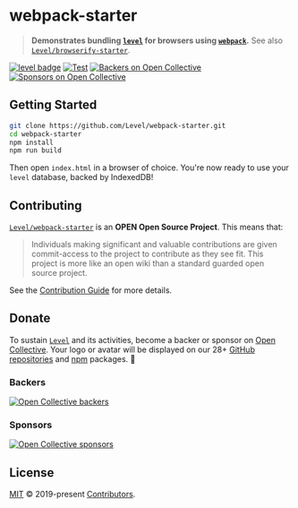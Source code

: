 # webpack-starter

> **Demonstrates bundling [`level`](https://github.com/Level/level) for browsers using [`webpack`](https://webpack.js.org/).**
> See also [`Level/browserify-starter`](https://github.com/Level/browserify-starter).

[![level badge][level-badge]](https://github.com/Level/awesome)
[![Test](https://github.com/Level/webpack-starter/actions/workflows/test.yml/badge.svg)](https://github.com/Level/webpack-starter/actions/workflows/test.yml)
[![Backers on Open Collective](https://opencollective.com/level/backers/badge.svg?color=orange)](#backers)
[![Sponsors on Open Collective](https://opencollective.com/level/sponsors/badge.svg?color=orange)](#sponsors)

## Getting Started

```bash
git clone https://github.com/Level/webpack-starter.git
cd webpack-starter
npm install
npm run build
```

Then open `index.html` in a browser of choice. You're now ready to use your `level` database, backed by IndexedDB!

## Contributing

[`Level/webpack-starter`](https://github.com/Level/webpack-starter) is an **OPEN Open Source Project**. This means that:

> Individuals making significant and valuable contributions are given commit-access to the project to contribute as they see fit. This project is more like an open wiki than a standard guarded open source project.

See the [Contribution Guide](https://github.com/Level/community/blob/master/CONTRIBUTING.md) for more details.

## Donate

To sustain [`Level`](https://github.com/Level) and its activities, become a backer or sponsor on [Open Collective](https://opencollective.com/level). Your logo or avatar will be displayed on our 28+ [GitHub repositories](https://github.com/Level) and [npm](https://www.npmjs.com/) packages. 💖

### Backers

[![Open Collective backers](https://opencollective.com/level/backers.svg?width=890)](https://opencollective.com/level)

### Sponsors

[![Open Collective sponsors](https://opencollective.com/level/sponsors.svg?width=890)](https://opencollective.com/level)

## License

[MIT](LICENSE.md) © 2019-present [Contributors](CONTRIBUTORS.md).

[level-badge]: https://leveljs.org/img/badge.svg
